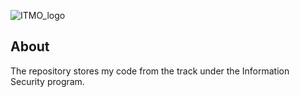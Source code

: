 ![ITMO_logo](http://mathdep.ifmo.ru/mcqtn2015/logos.png)

## About
The repository stores my code from the track under the Information Security program.
